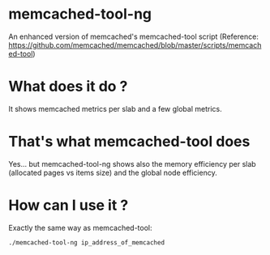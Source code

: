 # memcached-tool-ng

An enhanced version of memcached's memcached-tool script (Reference: https://github.com/memcached/memcached/blob/master/scripts/memcached-tool)

# What does it do ?

It shows memcached metrics per slab and a few global metrics.

# That's what memcached-tool does

Yes... but memcached-tool-ng shows also the memory efficiency per slab (allocated pages vs items size) and the global node efficiency.

# How can I use it ?

Exactly the same way as memcached-tool:

	./memcached-tool-ng ip_address_of_memcached

